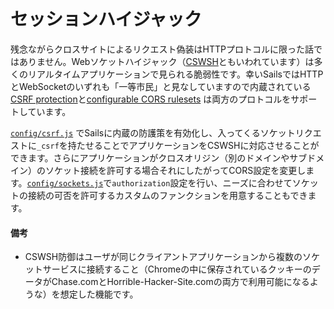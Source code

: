 # セッションハイジャック

残念ながらクロスサイトによるリクエスト偽装はHTTPプロトコルに限った話ではありません。Webソケットハイジャック（[CSWSH](http://www.christian-schneider.net/CrossSiteWebSocketHijacking.html)ともいわれています）は多くのリアルタイムアプリケーションで見られる脆弱性です。幸いSailsではHTTPとWebSocketのいずれも「一等市民」と見なしていますので内蔵されている[CSRF protection](http://sailsjs.org/documentation/concepts/Security/CSRF.html)と[configurable CORS rulesets](http://sailsjs.org/documentation/concepts/Security/CORS.html) は両方のプロトコルをサポートしています。

[`config/csrf.js`](http://sailsjs.org/documentation/anatomy/myApp/config/csrf.js.html) でSailsに内蔵の防護策を有効化し、入ってくるソケットリクエストに`_csrf`を持たせることでアプリケーションをCSWSHに対応させることができます。さらにアプリケーションがクロスオリジン（別のドメインやサブドメイン）のソケット接続を許可する場合それにしたがってCORS設定を変更します。[`config/sockets.js`](http://sailsjs.org/documentation/anatomy/myApp/config/sockets.js.html)で`authorization`設定を行い、ニーズに合わせてソケットの接続の可否を許可するカスタムのファンクションを用意することもできます。

#### 備考
+ CSWSH防御はユーザが同じクライアントアプリケーションから複数のソケットサービスに接続すること（Chromeの中に保存されているクッキーのデータがChase.comとHorrible-Hacker-Site.comの両方で利用可能になるような）を想定した機能です。




<docmeta name="uniqueID" value="SocketHijacking397141">
<docmeta name="displayName" value="Socket Hijacking">
